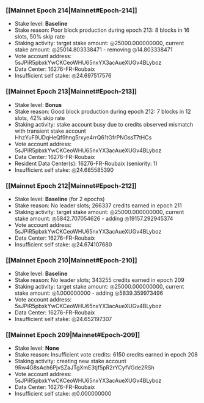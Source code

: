 ### [[Mainnet Epoch 214|Mainnet#Epoch-214]]
* Stake level: **Baseline**
* Stake reason: Poor block production during epoch 213: 8 blocks in 16 slots, 50% skip rate
* Staking activity: target stake amount: ◎25000.000000000, current stake amount: ◎25014.803338471 - removing ◎14.803338471
* Vote account address: 5sJPiR5pbxkYwCKCeoWHU65nxYX3acAueXUGv4BLyboz
* Data Center: 16276-FR-Roubaix
* Insufficient self stake: ◎24.697517576
### [[Mainnet Epoch 213|Mainnet#Epoch-213]]
* Stake level: **Bonus**
* Stake reason: Good block production during epoch 212: 7 blocks in 12 slots, 42% skip rate
* Staking activity: stake account busy due to credits observed mismatch with transient stake account HhzYuF9UDqHeQf9hng5rxye4rrQ61tGfrPNGssT7tHCs
* Vote account address: 5sJPiR5pbxkYwCKCeoWHU65nxYX3acAueXUGv4BLyboz
* Data Center: 16276-FR-Roubaix
* Resident Data Center(s): 16276-FR-Roubaix (seniority: 1)
* Insufficient self stake: ◎24.685585390
### [[Mainnet Epoch 212|Mainnet#Epoch-212]]
* Stake level: **Baseline** (for 2 epochs)
* Stake reason: No leader slots; 266337 credits earned in epoch 211
* Staking activity: target stake amount: ◎25000.000000000, current stake amount: ◎5842.707054626 - adding ◎19157.292945374
* Vote account address: 5sJPiR5pbxkYwCKCeoWHU65nxYX3acAueXUGv4BLyboz
* Data Center: 16276-FR-Roubaix
* Insufficient self stake: ◎24.674107680
### [[Mainnet Epoch 210|Mainnet#Epoch-210]]
* Stake level: **Baseline**
* Stake reason: No leader slots; 343255 credits earned in epoch 209
* Staking activity: target stake amount: ◎25000.000000000, current stake amount: ◎1.000000000 - adding ◎5839.359973496
* Vote account address: 5sJPiR5pbxkYwCKCeoWHU65nxYX3acAueXUGv4BLyboz
* Data Center: 16276-FR-Roubaix
* Insufficient self stake: ◎24.652197307
### [[Mainnet Epoch 209|Mainnet#Epoch-209]]
* Stake level: **None**
* Stake reason: Insufficient vote credits: 6150 credits earned in epoch 208
* Staking activity: creating new stake account 9Rw4G8sAch6PjvSZaJTgXmE3tjf5pR2rYCyfVGde2RSh
* Vote account address: 5sJPiR5pbxkYwCKCeoWHU65nxYX3acAueXUGv4BLyboz
* Data Center: 16276-FR-Roubaix
* Insufficient self stake: ◎0.000000000